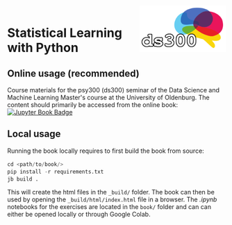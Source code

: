 <div style="padding-top:1em; padding-bottom: 0.5em;">
<img src="logo.png" width =200 align="right" />
</div>

# Statistical Learning with Python

## Online usage (recommended)

Course materials for the psy300 (ds300) seminar of the Data Science and Machine Learning Master's course at the University of Oldenburg. The content should primarily be accessed from the online book: [![Jupyter Book Badge](https://jupyterbook.org/badge.svg)](https://mibur1.github.io/psy300/)

## Local usage

Running the book locally requires to first build the book from source:

```python
cd <path/to/book/>
pip install -r requirements.txt
jb build .
```

This will create the html files in the `_build/` folder. The book can then be used by opening the `_build/html/index.html` file in a browser. The *.ipynb* notebooks for the exercises are located in the `book/` folder and can can either be opened locally or through Google Colab.
